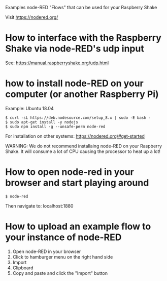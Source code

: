 Examples node-RED "Flows" that can be used for your Raspberry Shake

Visit https://nodered.org/


# How to interface with the Raspberry Shake via node-RED's udp input

See: https://manual.raspberryshake.org/udp.html


# how to install node-RED on your computer (or another Raspberry Pi)

Example: Ubuntu 18.04

	$ curl -sL https://deb.nodesource.com/setup_8.x | sudo -E bash -
	$ sudo apt-get install -y nodejs
	$ sudo npm install -g --unsafe-perm node-red

For installation on other systems: https://nodered.org/#get-started

WARNING: We do not recommend installaing node-RED on your Raspberry Shake. It will consume a lot of CPU causing the processor to heat up a lot!


# How to open node-red in your browser and start playing around

	$ node-red

Then navigate to: localhost:1880


# How to upload an example flow to your instance of node-RED

1. Open node-RED in your browser
2. Click to hamburger menu on the right hand side
3. Import
4. Clipboard
5. Copy and paste and click the "Import" button





